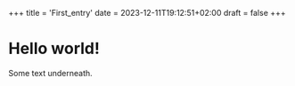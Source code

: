 +++
title = 'First_entry'
date = 2023-12-11T19:12:51+02:00
draft = false 
+++

# Hello world!
Some text underneath.
